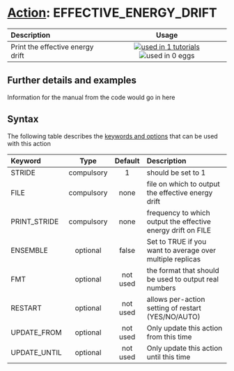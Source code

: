 # [Action](actions.md): EFFECTIVE_ENERGY_DRIFT

| Description    | Usage |
|:--------|:--------:|
| Print the effective energy drift | [![used in 1 tutorials](https://img.shields.io/badge/tutorials-1-green.svg)](https://www.plumed-tutorials.org/browse.html?search=EFFECTIVE_ENERGY_DRIFT)![used in 0 eggs](https://img.shields.io/badge/nest-0-red.svg) | 

## Further details and examples 
Information for the manual from the code would go in here 
## Syntax 
The following table describes the [keywords and options](parsing.md) that can be used with this action 

| Keyword | Type | Default | Description |
|:-------|:----:|:-------:|:-----------|
| STRIDE | compulsory | 1 |  should be set to 1 |
| FILE | compulsory | none | file on which to output the effective energy drift |
| PRINT_STRIDE | compulsory | none | frequency to which output the effective energy drift on FILE |
| ENSEMBLE | optional | false |  Set to TRUE if you want to average over multiple replicas |
| FMT | optional | not used | the format that should be used to output real numbers |
| RESTART | optional | not used | allows per-action setting of restart (YES/NO/AUTO) |
| UPDATE_FROM | optional | not used | Only update this action from this time |
| UPDATE_UNTIL | optional | not used | Only update this action until this time |
